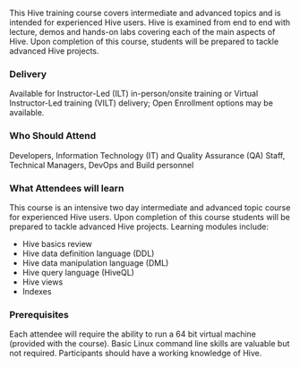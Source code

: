 <!-- Hive for the Experienced User -->

This Hive training course covers intermediate and advanced topics and is intended for experienced Hive users. Hive is examined from end to end with lecture, demos and hands-on labs covering each of the main aspects of Hive. Upon completion of this course, students will be prepared to tackle advanced Hive projects.

### Delivery

Available for Instructor-Led (ILT) in-person/onsite training or Virtual Instructor-Led training (VILT) delivery; Open Enrollment options may be available.


### Who Should Attend

Developers, Information Technology (IT) and Quality Assurance (QA) Staff, Technical Managers, DevOps and Build personnel


### What Attendees will learn

This course is an intensive two day intermediate and advanced topic course for experienced Hive users. Upon completion
of this course students will be prepared to tackle advanced Hive projects. Learning modules include:

- Hive basics review
- Hive data definition language (DDL)
- Hive data manipulation language (DML)
- Hive query language (HiveQL)
- Hive views
- Indexes


### Prerequisites

Each attendee will require the ability to run a 64 bit virtual machine (provided with the course). Basic Linux command
line skills are valuable but not required.
Participants should have a working knowledge of Hive.
